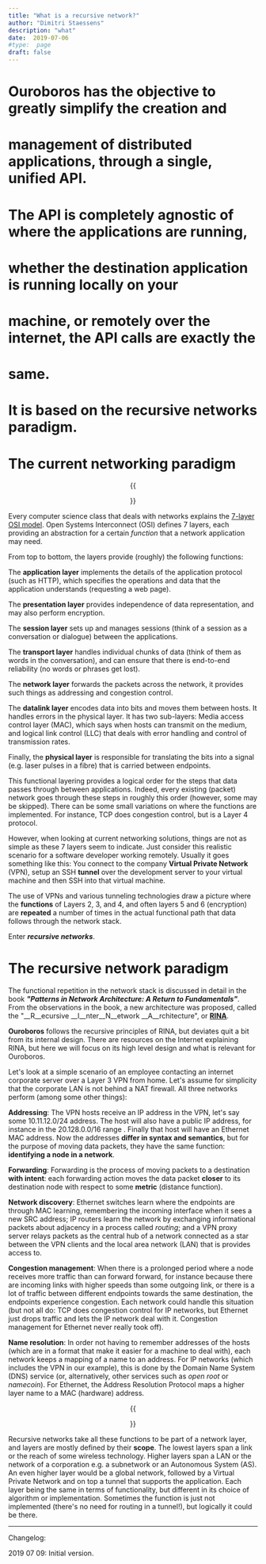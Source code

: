 ```yaml
---
title: "What is a recursive network?"
author: "Dimitri Staessens"
description: "what"
date:  2019-07-06
#type:  page
draft: false
---
```


# Ouroboros has the objective to greatly simplify the creation and
# management of distributed applications, through a single, unified API.
# The API is completely agnostic of where the applications are running,
# whether the destination application is running locally on your
# machine, or remotely over the internet, the API calls are exactly the
# same.

# It is based on the __recursive networks__ paradigm.

# The current networking paradigm

<center> {{<figure
class="w-80"
src="/images/aschenbrenner.png">}}
</center>

Every computer science class that deals with networks explains the
[7-layer OSI model](https://www.bmc.com/blogs/osi-model-7-layers/).
Open Systems Interconnect (OSI) defines 7 layers, each providing an
abstraction for a certain *function* that a network application may
need.

From top to bottom, the layers provide (roughly) the following
functions:

The __application layer__ implements the details of the application
protocol (such as HTTP), which specifies the operations and data that
the application understands (requesting a web page).

The __presentation layer__ provides independence of data representation,
and may also perform encryption.

The __session layer__ sets up and manages sessions (think of a session
as a conversation or dialogue) between the applications.

The __transport layer__ handles individual chunks of data (think of them
as words in the conversation), and can ensure that there is end-to-end
reliability (no words or phrases get lost).

The __network layer__ forwards the packets across the network, it
provides such things as addressing and congestion control.

The __datalink layer__ encodes data into bits and moves them between
hosts. It handles errors in the physical layer. It has two sub-layers:
Media access control layer (MAC), which says when hosts can transmit
on the medium, and logical link control (LLC) that deals with error
handling and control of transmission rates.

Finally, the __physical layer__ is responsible for translating the
bits into a signal (e.g. laser pulses in a fibre) that is carried
between endpoints.

This functional layering provides a logical order for the steps that
data passes through between applications. Indeed, every existing
(packet) network goes through these steps in roughly this order
(however, some may be skipped). There can be some small variations on
where the functions are implemented. For instance, TCP does congestion
control, but is a Layer 4 protocol.

However, when looking at current networking solutions, things are not
as simple as these 7 layers seem to indicate. Just consider this
realistic scenario for a software developer working remotely. Usually
it goes something like this: You connect to the company __Virtual
Private Network__ (VPN), setup an SSH __tunnel__ over the development
server to your virtual machine and then SSH into that virtual machine.

The use of VPNs and various tunneling technologies draw a picture
where the __functions__ of Layers 2, 3, and 4, and often layers 5 and
6 (encryption) are __repeated__ a number of times in the actual
functional path that data follows through the network stack.

Enter __*recursive networks*__.

# The recursive network paradigm

The functional repetition in the network stack is discussed in
detail in the book __*"Patterns in Network Architecture: A Return to
Fundamentals"*__. From the observations in the book, a new architecture
was proposed, called the "__R__ecursive __I__nter__N__etwork
__A__rchitecture", or [__RINA__](http://www.pouzinsociety.org).

__Ouroboros__ follows the recursive principles of RINA, but deviates
quit a bit from its internal design. There are resources on the
Internet explaining RINA, but here we will focus
on its high level design and what is relevant for Ouroboros.

Let's look at a simple scenario of an employee contacting an internet
corporate server over a Layer 3 VPN from home. Let's assume for
simplicity that the corporate LAN is not behind a NAT firewall. All
three networks perform (among some other things):

__Addressing__: The VPN hosts receive an IP address in the VPN, let's
say some 10.11.12.0/24 address. The host will also have a public IP
address, for instance in the 20.128.0.0/16 range . Finally that host
will have an Ethernet MAC address. Now the addresses __differ in
syntax and semantics__, but for the purpose of moving data packets,
they have the same function: __identifying a node in a network__.

__Forwarding__: Forwarding is the process of moving packets to a
destination __with intent__: each forwarding action moves the data
packet __closer__ to its destination node with respect to some
__metric__ (distance function).

__Network discovery__: Ethernet switches learn where the endpoints are
through MAC learning, remembering the incoming interface when it sees
a new SRC address; IP routers learn the network by exchanging
informational packets about adjacency in a process called *routing*;
and a VPN proxy server relays packets as the central hub of a network
connected as a star between the VPN clients and the local area
network (LAN) that is provides access to.

__Congestion management__: When there is a prolonged period where a
node receives more traffic than can forward forward, for instance
because there are incoming links with higher speeds than some outgoing
link, or there is a lot of traffic between different endpoints towards
the same destination, the endpoints experience congestion. Each
network could handle this situation (but not all do: TCP does
congestion control for IP networks, but Ethernet just drops traffic
and lets the IP network deal with it. Congestion management for
Ethernet never really took off).

__Name resolution__: In order not having to remember addresses of the
hosts (which are in a format that make it easier for a machine to deal
with), each network keeps a mapping of a name to an address. For IP
networks (which includes the VPN in our example), this is done by the
Domain Name System (DNS) service (or, alternatively, other services
such as *open root* or *namecoin*). For Ethernet, the Address
Resolution Protocol maps a higher layer name to a MAC (hardware)
address.

<center>
{{<figure class="fl w-90"
          src="/images/layers.jpg">}}
</center>

Recursive networks take all these functions to be part of a network
layer, and layers are mostly defined by their __scope__. The lowest
layers span a link or the reach of some wireless technology. Higher
layers span a LAN or the network of a corporation e.g. a subnetwork or
an Autonomous System (AS). An even higher layer would be a global
network, followed by a Virtual Private Network and on top a tunnel
that supports the application. Each layer being the same in terms of
functionality, but different in its choice of algorithm or
implementation. Sometimes the function is just not implemented
(there's no need for routing in a tunnel!), but logically it could be
there.


---
Changelog:

2019 07 09: Initial version.